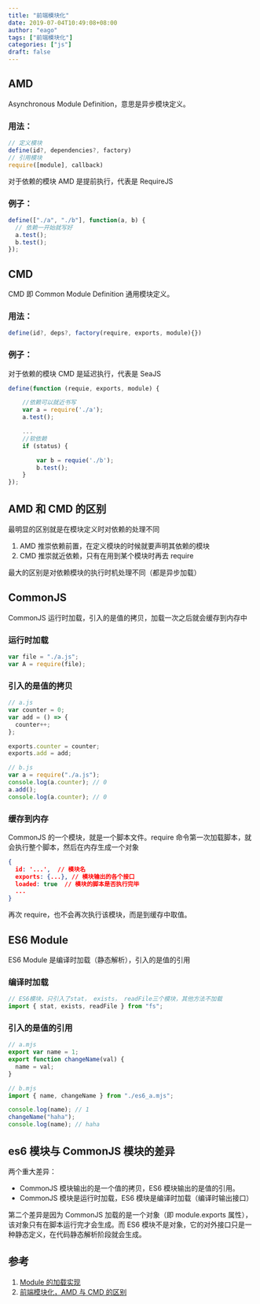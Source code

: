 ```yaml
---
title: "前端模块化"
date: 2019-07-04T10:49:08+08:00
author: "eago"
tags: ["前端模块化"]
categories: ["js"]
draft: false
---
```


## AMD

Asynchronous Module Definition，意思是异步模块定义。

### 用法：

```js
// 定义模块
define(id?, dependencies?, factory)
// 引用模块
require([module], callback)
```

对于依赖的模块 AMD 是提前执行，代表是 RequireJS

### 例子：

```js
define(["./a", "./b"], function(a, b) {
  // 依赖一开始就写好
  a.test();
  b.test();
});
```

## CMD

CMD 即 Common Module Definition 通用模块定义。

### 用法：

```js
define(id?, deps?, factory(require, exports, module){})
```

### 例子：

对于依赖的模块 CMD 是延迟执行，代表是 SeaJS

```js
define(function (requie, exports, module) {

    //依赖可以就近书写
    var a = require('./a');
    a.test();

    ...
    //软依赖
    if (status) {

        var b = requie('./b');
        b.test();
    }
});
```

## AMD 和 CMD 的区别

最明显的区别就是在模块定义时对依赖的处理不同

1. AMD 推崇依赖前置，在定义模块的时候就要声明其依赖的模块
2. CMD 推崇就近依赖，只有在用到某个模块时再去 require

最大的区别是对依赖模块的执行时机处理不同（都是异步加载）

## CommonJS

CommonJS 运行时加载，引入的是值的拷贝，加载一次之后就会缓存到内存中

### **运行时加载**

```js
var file = "./a.js";
var A = require(file);
```

### **引入的是值的拷贝**

```js
// a.js
var counter = 0;
var add = () => {
  counter++;
};

exports.counter = counter;
exports.add = add;
```

```js
// b.js
var a = require("./a.js");
console.log(a.counter); // 0
a.add();
console.log(a.counter); // 0
```

### **缓存到内存**

CommonJS 的一个模块，就是一个脚本文件。require 命令第一次加载脚本，就会执行整个脚本，然后在内存生成一个对象

```json
{
  id: '...',  // 模块名
  exports: {...}, // 模块输出的各个接口
  loaded: true  // 模块的脚本是否执行完毕
  ...
}
```

再次 require，也不会再次执行该模块，而是到缓存中取值。

## ES6 Module

ES6 Module 是编译时加载（静态解析），引入的是值的引用

### **编译时加载**

```js
// ES6模块，只引入了stat， exists， readFile三个模块，其他方法不加载
import { stat, exists, readFile } from "fs";
```

### **引入的是值的引用**

```js
// a.mjs
export var name = 1;
export function changeName(val) {
  name = val;
}
```

```js
// b.mjs
import { name, changeName } from "./es6_a.mjs";

console.log(name); // 1
changeName("haha");
console.log(name); // haha
```

## es6 模块与 CommonJS 模块的差异

两个重大差异：

- CommonJS 模块输出的是一个值的拷贝，ES6 模块输出的是值的引用。
- CommonJS 模块是运行时加载，ES6 模块是编译时加载（编译时输出接口）

第二个差异是因为 CommonJS 加载的是一个对象（即 module.exports 属性），该对象只有在脚本运行完才会生成。而 ES6 模块不是对象，它的对外接口只是一种静态定义，在代码静态解析阶段就会生成。

## 参考

1. [Module 的加载实现](http://es6.ruanyifeng.com/#docs/module-loader)
2. [前端模块化，AMD 与 CMD 的区别](https://juejin.im/post/5a422b036fb9a045211ef789)
